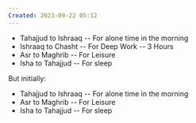 ```yaml
---
Created: 2023-09-22 05:12
---
```

- Tahajjud to Ishraaq -- For alone time in the morning
- Ishraaq to Chasht -- For Deep Work -- 3 Hours
- Asr to Maghrib -- For Leisure
- Isha to Tahajjud -- For sleep

But initially:
- Tahajjud to Ishraaq -- For alone time in the morning
- Asr to Maghrib -- For Leisure
- Isha to Tahajjud -- For sleep
